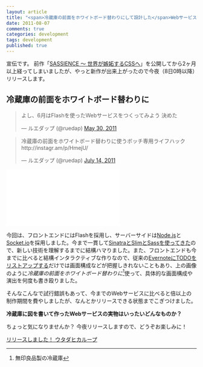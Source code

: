 ```yaml
---
layout: article
title: "<span>冷蔵庫の前面をホワイトボード替わりにして設計した</span>Webサービスを今夜リリースします"
date: 2011-08-07
comments: true
categories: development
tags: development
published: true
---
```


宣伝です。
前作「[SASSIENCE ～ 世界が嫉妬するCSSへ](http://sassience.com/)」を公開してから2ヶ月以上経ってしまいましたが、やっと新作が出来上がったので今夜（8日0時以降）リリースします。


## 冷蔵庫の前面をホワイトボード替わりに

<blockquote class="twitter-tweet"><p>よし、6月はFlashを使ったWebサービスをつくってみよう 決めた</p>&mdash; ルエダップ (@ruedap) <a href="https://twitter.com/ruedap/statuses/75217719842177026">May 30, 2011</a></blockquote>
<script async src="//platform.twitter.com/widgets.js" charset="utf-8"></script>

<blockquote class="twitter-tweet"><p>冷蔵庫の前面をホワイトボード替わりに使うボッチ専用ライフハック http://instagr.am/p/HmejU/</p>&mdash; ルエダップ (@ruedap) <a href="https://twitter.com/ruedap/statuses/91306630242779137">July 14, 2011</a></blockquote>
<script async src="//platform.twitter.com/widgets.js" charset="utf-8"></script>

<iframe src="//instagram.com/p/HmejU/embed/" frameborder="0" scrolling="no" allowtransparency="true"></iframe>

今回は、フロントエンドにはFlashを採用し、サーバーサイドは[Node.js](http://nodejs.jp/)と[Socket.io](http://socket.io/)を採用しました。今まで一貫して[SinatraとSlimとSassを使ってきた](/2011/05/09/ruby-heroku-web-app-development-tips-matome)ので、新しい技術を理解するまでに結構ハマりました。また、フロントエンドも今までに比べると結構インタラクティブな作りなので、従来の[EvernoteにTODOをリストアップする](/2011/05/19/webservice-specification-sheet-evernote-memo)だけでは画面構成などが把握しきれないこともあり、上の画像のように*冷蔵庫の前面をホワイトボード替わりに*[^1]使って、具体的な画面構成や演出を何度も書き殴りました。

そんなこんなで試行錯誤もあって、今までのWebサービスに比べると倍以上の制作期間を費やしましたが、なんとかリリースできる状態までこぎつけました。

**冷蔵庫に図を書いて作ったWebサービスの実物はいったいどんなものか？**

ちょっと気になりませんか？
今夜リリースしますので、どうぞお楽しみに！

<ins datetime="2011-08-08">リリースしました！ [ウタダヒカループ](http://uhloop.com/)</ins>

[^1]: 無印良品製の冷蔵庫
